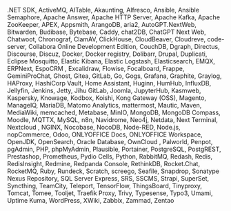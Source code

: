 .NET SDK, ActiveMQ, AITable, Akaunting, Alfresco, Ansible, Ansible Semaphore, Apache Answer, Apache HTTP Server, Apache Kafka, Apache ZooKeeper, APEX, Appsmith, ArangoDB, aria2, AutoGPT.NextWeb, Bitwarden, Budibase, Bytebase, Caddy, chat2DB, ChatGPT Next Web, Chatwoot, Chronograf, ClamAV, ClickHouse, CloudBeaver, Cloudreve, code-server, Collabora Online Development Edition, CouchDB, Dgraph, Directus, Discourse, Discuz, Docker, Docker registry, Dolibarr, Drupal, Duplicati, Eclipse Mosquitto, Elastic Kibana, Elastic Logstash, Elasticsearch, EMQX, ERPNext, EspoCRM , Excalidraw, Flowise, Focalboard, Frappe, GeminiProChat, Ghost, Gitea, GitLab, Go, Gogs, Grafana, Graphite, Graylog, HAProxy, HashiCorp Vault, Home Assistant, Huginn, HumHub, InfluxDB, Jellyfin, Jenkins, Jetty, Jihu GitLab, Joomla, JupyterHub, Kasmweb, Kaspersky, Knowage, Kodbox, Koishi, Kong Gateway (OSS), Magento, ManageIQ, MariaDB, Matomo Analytics, mattermost, Mautic, Maven, MediaWiki, memcached, Metabase, MinIO, MongoDB, MongoDB Compass, Moodle, MQTTX, MySQL, n8n, Navidrome, Neo4j, Netdata, Next Terminal, Nextcloud , NGINX, Nocobase, NocoDB, Node-RED, Node.js, nopCommerce, Odoo, ONLYOFFICE Docs, ONLYOFFICE Workspace, OpenJDK, OpenSearch, Oracle Database, OwnCloud , Palworld, Penpot, pgAdmin, PHP, phpMyAdmin, Plausible, Portainer, PostgreSQL, PostgREST, Prestashop, Prometheus, Pydio Cells, Python, RabbitMQ, Redash, Redis, RedisInsight, Redmine, Redpanda Console, RethinkDB, Rocket.Chat, RocketMQ, Ruby, Rundeck, Scratch, screego, Seafile, Snapdrop, Sonatype Nexus Repository, SQL Server Express, SRS, SSCMS, Strapi, SuperSet, Syncthing, TeamCity, Teleport, TensorFlow, ThingsBoard, Tinyproxy, Tomcat, Tomee, Tooljet, Traefik Proxy, Trivy, Typesense, Typo3, Umami, Uptime Kuma, WordPress, XWiki, Zabbix, Zammad, Zentao
